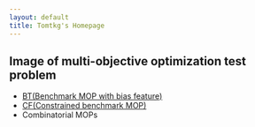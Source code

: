 ```yaml
---
layout: default
title: Tomtkg's Homepage
---
```


## Image of multi-objective optimization test problem  
* [BT(Benchmark MOP with bias feature)](BT)
* [CF(Constrained benchmark MOP)](CF)
* Combinatorial MOPs

